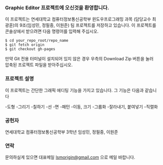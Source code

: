 ### Graphic Editor 프로젝트에 오신것을 환영합니다.
이 프로젝트는 연세대학교 컴퓨터정보통신공학부 윈도우프로그래밍 과목 (담당교수 최광훈)의 9조(임성민, 정필중, 이원준) 팀 프로젝트를 저장하고 있습니다. 이 프로젝트를 콘솔상에서 받으려면 다음 명령어를 입력해 주십시오.
```
$ cd your_repo_root/repo_name
$ git fetch origin
$ git checkout gh-pages
```
만약 Git 전용 터미널이 설치되어 있지 않은 경우 우측의 Download Zip 버튼을 눌러 압축된 프로젝트 파일을 받아주십시오.

### 프로젝트 설명
이 프로젝트는 간단한 그래픽 에디팅 기능을 가지고 있습니다. 그 기능은 다음과 같습니다

-도형
-그리기 
-칠하기
-선
-면
-패턴
-이동, 크기
-그룹화
-잘라내기, 붙여넣기
-직렬화


### 공헌자
연세대학교 컴퓨터정보통신공학부 3학년 임성민, 정필중, 이원준

### 연락
문의하실게 있으면 대표메일 lsmorigin@gmail.com 으로 메일 바랍니다.

